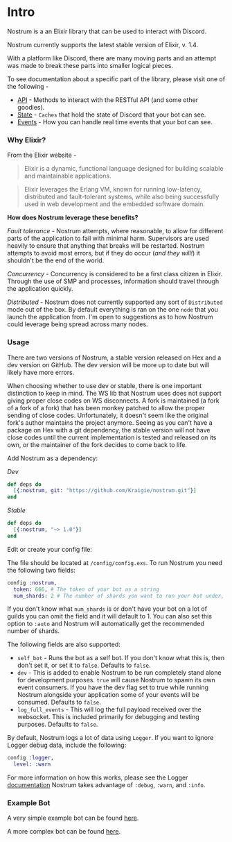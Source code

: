 # Intro
Nostrum is a an Elixir library that can be used to interact with Discord.

Nostrum currently supports the latest stable version of Elixir, v. 1.4.

With a platform like Discord, there are many moving parts and an attempt was made
to break these parts into smaller logical pieces.

To see documentation about a specific part of the library, please visit one of
the following -

 * [API](api.html) - Methods to interact with the RESTful API (and some other goodies).
 * [State](state.html) - `Caches` that hold the state of Discord that your bot can see.
 * [Events](events.html) - How you can handle real time events that your bot can see.

### Why Elixir?
From the Elixir website -
> Elixir is a dynamic, functional language designed for building scalable and
maintainable applications.

> Elixir leverages the Erlang VM, known for running low-latency, distributed and
fault-tolerant systems, while also being successfully used in web development
and the embedded software domain.

**How does Nostrum leverage these benefits?**

*Fault tolerance* - Nostrum attempts, where reasonable, to allow for different
parts of the application to fail with minimal harm. Supervisors are used heavily
to ensure that anything that breaks will be restarted. Nostrum attempts to avoid
most errors, but if they do occur (*and they will!*) it shouldn't be the end of
the world.

*Concurrency* - Concurrency is considered to be a first class citizen in Elixir.
Through the use of SMP and processes, information should travel through the
application quickly.

*Distributed* - Nostrum does not currently supported any sort of `Distributed`
mode out of the box. By default everything is ran on the one `node` that you
launch the application from. I'm open to suggestions as to how Nostrum could
leverage being spread across many nodes.

### Usage
There are two versions of Nostrum, a stable version released on Hex and a dev
version on GitHub. The dev version will be more up to date but will likely
have more errors.

When choosing whether to use dev or stable, there is one important distinction
to keep in mind. The WS lib that Nostrum uses does not support giving proper
close codes on WS disconnects. A fork is maintained (a fork of a fork of a fork)
that has been monkey patched to allow the proper sending of close codes.
Unfortunately, it doesn't seem like the original fork's author maintains the project
anymore. Seeing as you can't have a package on Hex with a git dependency, the stable
version will not have close codes until the current implementation is tested and
released on its own, or the maintainer of the fork decides to come back to life.

Add Nostrum as a dependency:

 *Dev*
```Elixir
def deps do
  [{:nostrum, git: "https://github.com/Kraigie/nostrum.git"}]
end
```

 *Stable*
```Elixir
def deps do
  [{:nostrum, "~> 1.0"}]
end
```

Edit or create your config file:

The file should be located at `/config/config.exs`. To run Nostrum you need the
following two fields:
```Elixir
config :nostrum,
  token: 666, # The token of your bot as a string
  num_shards: 2 # The number of shards you want to run your bot under, or :auto.
```
If you don't know what `num_shards` is or don't have your bot on a lot of guilds
you can omit the field and it will default to 1. You can also set this option to
`:auto` and Nostrum will automatically get the recommended number of shards.

The following fields are also supported:

 - `self_bot` - Runs the bot as a self bot. If you don't know what this is, then
 don't set it, or set it to `false`. Defaults to `false`.
 - `dev` - This is added to enable Nostrum to be run completely stand alone for
 development purposes. `true` will cause Nostrum to spawn its own event consumers.
 If you have the dev flag set to true while running Nostrum alongside your
 application some of your events will be consumed. Defaults to `false`.
 - `log_full_events` - This will log the full payload received over the websocket.
 This is included primarily for debugging and testing purposes. Defaults to `false`.

By default, Nostrum logs a lot of data using `Logger`. If you want to ignore
Logger debug data, include the following:
```Elixir
config :logger,
  level: :warn
```

For more information on how this works, please see the Logger
[documentation](https://hexdocs.pm/logger/Logger.html#module-levels)
Nostrum takes advantage of `:debug`, `:warn`, and `:info`.

### Example Bot
A very simple example bot can be found
[here](https://github.com/Kraigie/nostrum/blob/a655b8bea1c96777ea6ec729493625b147899081/examples/event_consumer.ex).

A more complex bot can be found
[here](https://github.com/Kraigie/mark-hoff).
